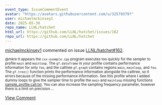 ```yaml
---
event_type: IssueCommentEvent
avatar: "https://avatars.githubusercontent.com/u/32579379?"
user: michaelmckinsey1
date: 2025-05-30
repo_name: LLNL/hatchet
html_url: https://github.com/LLNL/hatchet/issues/162
repo_url: https://github.com/LLNL/hatchet
---
```


<a href='https://github.com/michaelmckinsey1' target='_blank'>michaelmckinsey1</a> commented on issue <a href='https://github.com/LLNL/hatchet/issues/162' target='_blank'>LLNL/hatchet#162</a>.

<small>@mkre It appears the `cxx-example.cpp` program executes too quickly for the sampler to profile `main` and `mainloop`. The `gf.dataframe` in your profile contains performance information for only `foo`, and the calltree `gf.graph` contains regions `main`, `mainloop`, and `foo`. The `gf.tree()` function prints the performance information alongside the calltree, so it errors because of the missing performance information. See this profile where I added dummy loops to give the sampler time to profile the `main` and `mainloop` missing functions [sample_profile.cali.txt](https://github.com/user-attachments/files/20526879/sample_profile.cali.txt). You can also increase the sampling frequency parameter, however there is a limit on precision....</small>

<a href='https://github.com/LLNL/hatchet/issues/162' target='_blank'>View Comment</a>